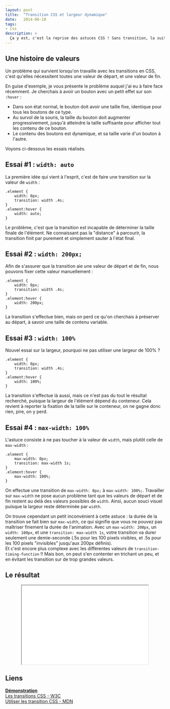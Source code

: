 ```yaml
---
layout: post
title:  "Transition CSS et largeur dynamique"
date:   2014-06-10
tags: 
- css
description: >
  Ça y est, c'est la reprise des astuces CSS ! Sans transition, la suite... *kof*
---
```


## Une histoire de valeurs

Un problème qui survient lorsqu'on travaille avec les transitions en CSS, c'est qu'elles nécessitent toutes une valeur de départ, et une valeur de fin. 

En guise d'exemple, je vous présente le problème auquel j'ai eu à faire face récemment. Je cherchais à avoir un bouton avec un petit effet sur son `:hover` :

 - Dans son état normal, le bouton doit avoir une taille fixe, identique pour tous les boutons de ce type.
 - Au survol de la souris, la taille du bouton doit augmenter progressivement, jusqu'à atteindre la taille suffisante pour afficher tout les contenu de ce bouton.
 - Le contenu des boutons est dynamique, et sa taille varie d'un bouton à l'autre.

Voyons ci-dessous les essais réalisés.

## Essai #1 : `width: auto`

La première idée qui vient à l'esprit, c'est de faire une transition sur la valeur de `width` :

	.element {
		width: 0px;
		transition: width .4s;
	}
	.element:hover {
		width: auto;
	}

Le problème, c'est que la transition est incapable de déterminer la taille finale de l'élément. Ne connaissant pas la "distance" à parcourir, la transition finit par purement et simplement sauter à l'état final.

## Essai #2 : `width: 200px;`

Afin de s'assurer que la transition aie une valeur de départ et de fin, nous pouvons fixer cette valeur manuellement :

	.element {
		width: 0px;
		transition: width .4s;
	}
	.element:hover {
		width: 200px;
	}

La transition s'effectue bien, mais on perd ce qu'on cherchais à préserver au départ, à savoir une taille de contenu variable.

## Essai #3 : `width: 100%`

Nouvel essai sur la largeur, pourquoi ne pas utiliser une largeur de 100% ?

	.element {
		width: 0px;
		transition: width .4s;
	}
	.element:hover {
		width: 100%;
	}

La transition s'effectue là aussi, mais ce n'est pas du tout le résultat recherché, puisque la largeur de l'élément dépend du conteneur. Cela revient à reporter la fixation de la taille sur le conteneur, on ne gagne donc rien, pire, on y perd.

## Essai #4 : `max-width: 100%`

L'astuce consiste à ne pas toucher à la valeur de `width`, mais plutôt celle de `max-width` :

	.element {
		max-width: 0px;
		transition: max-width 1s;
	}
	.element:hover {
		max-width: 100%;
	}

On effectue une transition de `max-width: 0px;` à `max-width: 100%;`. Travailler sur `max-width` ne pose aucun problème tant que les valeurs de départ et de fin restent au delà des valeurs possibles de `width`. Ainsi, aucun souci visuel puisque la largeur reste déterminée par `width`.

On trouve cependant un petit inconvénient à cette astuce : la durée de la transition se fait bien sur `max-width`, ce qui signifie que vous ne pouvez pas maîtriser finement la durée de l'animation. Avec un `max-width: 200px`, un `width: 100px`, et une `transition: max-width 1s`, votre transition va durer seulement une demie-seconde (.5s pour les 100 pixels visibles, et .5s pour les 100 pixels "invisibles" jusqu'aux 200px définis).  
Et c'est encore plus complexe avec les différentes valeurs de `transition-timing-function` !! Mais bon, on peut s'en contenter en trichant un peu, et en évitant les transition sur de trop grandes valeurs.

## Le résultat
<center><iframe src="{{ site.url }}/demos/transition-css-largeur-dynamique/index.html" width="400" height="250"></iframe></center>

## Liens
[**Démonstration**](http://blog.smarchal.com/demos/transition-css-largeur-dynamique/index.html)   
[Les transitions CSS - W3C](http://www.w3.org/TR/css3-transitions/)   
[Utiliser les transition CSS - MDN](https://developer.mozilla.org/en-US/docs/Web/Guide/CSS/Using_CSS_transitions)   